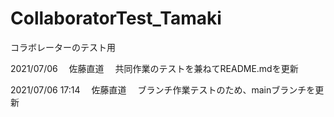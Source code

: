# CollaboratorTest_Tamaki
コラボレーターのテスト用

2021/07/06
　佐藤直道
　共同作業のテストを兼ねてREADME.mdを更新

2021/07/06 17:14
　佐藤直道
　ブランチ作業テストのため、mainブランチを更新
